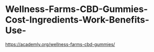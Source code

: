 # Wellness-Farms-CBD-Gummies-Cost-Ingredients-Work-Benefits-Use-
https://academly.org/wellness-farms-cbd-gummies/
